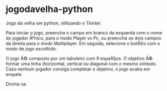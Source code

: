 # jogodavelha-python
Jogo da velha em python, utilizando o Tkinter.

Para iniciar o jogo, preencha o campo em branco da esquerda com o nome do jogador Ãºnico,
para o modo Player vs Pc, ou preencha os dois campos da direita para o modo Multiplayer.
Em seguida, selecione o botÃ£o com o modo de jogo escolhido.

O jogo Ã© composto por um tabuleiro com 9 espaÃ§os. O objetivo Ã© formar uma linha (horizontal,
vertical ou diagonal com o mesmo simbolo. Caso nenhum jogador consiga completar o objetivo,
o jogo acaba em empate.

Divirta-se 
